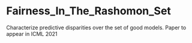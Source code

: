 # Fairness_In_The_Rashomon_Set
 Characterize predictive disparities over the set of good models. Paper to appear in ICML 2021
